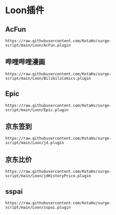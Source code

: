 # Loon插件

## AcFun

```
https://raw.githubusercontent.com/KotaHv/surge-script/main/Loon/AcFun.plugin
```

## 哔哩哔哩漫画

```
https://raw.githubusercontent.com/KotaHv/surge-script/main/Loon/BilibiliComics.plugin
```

## Epic

```
https://raw.githubusercontent.com/KotaHv/surge-script/main/Loon/Epic.plugin
```

## 京东签到

```
https://raw.githubusercontent.com/KotaHv/surge-script/main/Loon/jd.plugin
```

## 京东比价

```
https://raw.githubusercontent.com/KotaHv/surge-script/main/Loon/jdHistoryPrice.plugin
```

## sspai

```
https://raw.githubusercontent.com/KotaHv/surge-script/main/Loon/sspai.plugin
```

